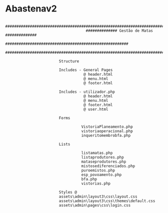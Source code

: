 # Abastenav2
                           ###########################################################################
                                        ############## Gestão de Matas ##############
                                    #######################################################
                            ########################################################################
                            
                            Structure
                            
                            Includes - General Pages
                                       @ header.html
                                       @ menu.html
                                       @ footer.html
                            
                            Includes - utilizador.php
                                       @ header.html
                                       @ menu.html
                                       @ footer.html
                                       @ user.html
                            
                            Forms
                            
                                      VistoriaPlaneamento.php
                                      vistoriaoperacional.php
                                      inqueritomembrobfa.php
                            
                            Lists
                            
                                      listamatas.php
                                      listaprodutores.php
                                      mataseprodutores.php
                                      mistosediferenciados.php
                                      puroemistos.php
                                      esp_povoamento.php
                                      bfa.php
                                      vistorias.php
                                      
                            Styles @
                            assets\admin\layout3\css\layout.css
                            assets\admin\layout3\css\themes\default.css
                            assets\admin\pages\css\login.css
                            
                            
                            
                            
                                    
                                      
                                       
                                       
                                     
                                     
                            
                            
                            
                            
                            
                            
                          

